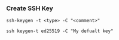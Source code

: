 ### Create SSH Key 

```
ssh-keygen -t <type> -C "<comment>"

ssh keygen-t ed25519 -C "My defualt key"
```